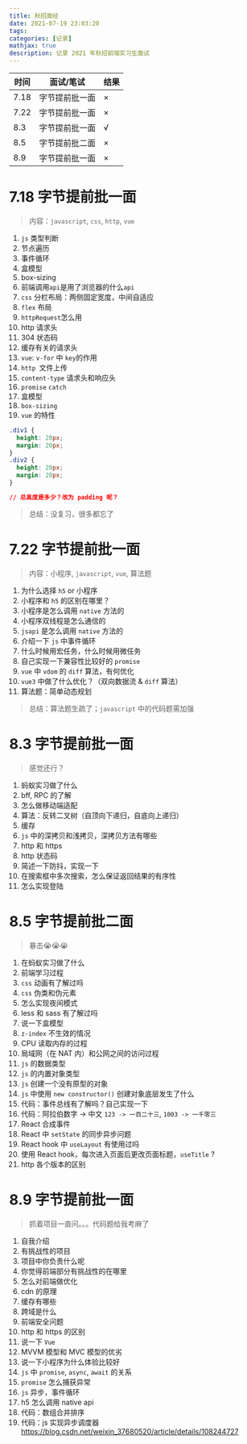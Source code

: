 ```yaml
---
title: 秋招面经
date: 2021-07-19 23:03:20
tags:
categories: [记录]
mathjax: true
description: 记录 2021 年秋招前端实习生面试
---
```


| 时间 | 面试/笔试      | 结果 |
| ---- | -------------- | ---- |
| 7.18 | 字节提前批一面 | ×    |
| 7.22 | 字节提前批一面 | ×    |
| 8.3  | 字节提前批一面 | √    |
| 8.5  | 字节提前批二面 | ×    |
| 8.9  | 字节提前批一面 | ×    |

# 7.18 字节提前批一面

> 内容：`javascript`, `css`, `http`, `vue`

1. `js` 类型判断
2. 节点遍历
3. 事件循环
4. 盒模型
5. box-sizing
6. 前端调用`api`是用了浏览器的什么`api`
7. `css` 分栏布局：两侧固定宽度，中间自适应
8. `flex` 布局
9. `httpRequest`怎么用
10. http 请求头
11. 304 状态码
12. 缓存有关的请求头
13. `vue`: `v-for` 中 `key`的作用
14. `http `文件上传
15. `content-type` 请求头和响应头
16. `promise` `catch`
17. 盒模型
18. `box-sizing`
19. `vue` 的特性

```css
.div1 {
  height: 20px;
  margin: 20px;
}
.div2 {
  height: 20px;
  margin: 20px;
}

// 总高度是多少？改为 padding 呢？
```

> 总结：没复习，很多都忘了

# 7.22 字节提前批一面

> 内容：小程序, `javascript`, `vue`, 算法题

1. 为什么选择 `h5` or 小程序
2. 小程序和 `h5` 的区别在哪里？
3. 小程序是怎么调用 `native` 方法的
4. 小程序双线程是怎么通信的
5. `jsapi` 是怎么调用 `native` 方法的
6. 介绍一下 `js` 中事件循环
7. 什么时候用宏任务，什么时候用微任务
8. 自己实现一下兼容性比较好的 `promise`
9. `vue` 中 `vdom` 的 `diff` 算法，有何优化
10. `vue3` 中做了什么优化？（双向数据流 & `diff` 算法）
11. 算法题：简单动态规划

> 总结：算法题生疏了；`javascript` 中的代码题需加强

# 8.3 字节提前批一面

> 感觉还行？

1. 蚂蚁实习做了什么
2. bff, RPC 的了解
3. 怎么做移动端适配
4. 算法：反转二叉树（自顶向下递归，自底向上递归）
5. 缓存
6. `js` 中的深拷贝和浅拷贝，深拷贝方法有哪些
7. http 和 https
8. http 状态码
9. 简述一下防抖，实现一下
10. 在搜索框中多次搜索，怎么保证返回结果的有序性
11. 怎么实现登陆

# 8.5 字节提前批二面

> 暴击😭😭😭

1. 在蚂蚁实习做了什么
2. 前端学习过程
3. `css` 动画有了解过吗
4. `css` 伪类和伪元素
5. 怎么实现夜间模式
6. less 和 sass 有了解过吗
7. 说一下盒模型
8. `z-index` 不生效的情况
9. CPU 读取内存的过程
10. 局域网（在 NAT 内）和公网之间的访问过程
11. `js` 的数据类型
12. `js` 的内置对象类型
13. `js` 创建一个没有原型的对象
14. `js` 中使用 `new constructor()` 创建对象底层发生了什么
15. 代码：事件总线有了解吗？自己实现一下
16. 代码：阿拉伯数字 -> 中文 `123 -> 一百二十三`, `1003 -> 一千零三`
17. React 合成事件
18. React 中 `setState` 的同步异步问题
19. React hook 中 `useLayout` 有使用过吗
20. 使用 React hook，每次进入页面后更改页面标题，`useTitle` ?
21. http 各个版本的区别

# 8.9 字节提前批一面

> 抓着项目一直问。。。代码题给我考麻了

1. 自我介绍
2. 有挑战性的项目
3. 项目中你负责什么呢
4. 你觉得前端部分有挑战性的在哪里
5. 怎么对前端做优化
6. cdn 的原理
7. 缓存有哪些
8. 跨域是什么
9. 前端安全问题
10. http 和 https 的区别
11. 说一下 `Vue`
12. MVVM 模型和 MVC 模型的优劣
13. 说一下小程序为什么体验比较好
14. `js` 中 `promise`, `async`, `await` 的关系
15. `promise` 怎么捕获异常
16. `js` 异步，事件循环
17. h5 怎么调用 native api
18. 代码：数组合并排序
19. 代码：js 实现异步调度器 https://blog.csdn.net/weixin_37680520/article/details/108244727